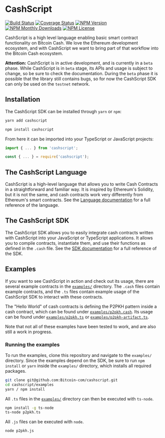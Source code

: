 # CashScript

[![Build Status](https://travis-ci.org/Bitcoin-com/cashscript.svg)](https://travis-ci.org/Bitcoin-com/cashscript)
[![Coverage Status](https://img.shields.io/codecov/c/github/Bitcoin-com/cashscript.svg)](https://codecov.io/gh/Bitcoin-com/cashscript/)
[![NPM Version](https://img.shields.io/npm/v/cashscript.svg)](https://www.npmjs.com/package/cashscript)
[![NPM Monthly Downloads](https://img.shields.io/npm/dm/cashscript.svg)](https://www.npmjs.com/package/cashscript)
[![NPM License](https://img.shields.io/npm/l/cashscript.svg)](https://www.npmjs.com/package/cashscript)

CashScript is a high level language enabling basic smart contract functionality on Bitcoin Cash. We love the Ethereum development ecosystem, and with CashScript we want to bring part of that workflow into the Bitcoin Cash ecosystem.

**Attention:** CashScript is in active development, and is currently in a `beta` phase. While CashScript is in `beta` stage, its APIs and usage is subject to change, so be sure to check the documentation. During the `beta` phase it is possible that the library still contains bugs, so for now the CashScript SDK can only be used on the `testnet` network.

## Installation
The CashScript SDK can be installed through `yarn` or `npm`:

```bash
yarn add cashscript
```
```bash
npm install cashscript
```

From here it can be imported into your TypeScript or JavaScript projects:

```ts
import { ... } from 'cashscript';
```

```js
const { ... } = require('cashscript');
```

## The CashScript Language
CashScript is a high-level language that allows you to write Cash Contracts in a straightforward and familiar way. It is inspired by Ethereum's Solidity, but it is not the same, and cash contracts work very differently from Ethereum's smart contracts. See the [Language documentation](/docs/language.md) for a full reference of the language.

## The CashScript SDK
The CashScript SDK allows you to easily integrate cash contracts written with CashScript into your JavaScript or TypeScript applications. It allows you to compile contracts, instantiate them, and use their functions as defined in the `.cash` file. See the [SDK documentation](/docs/sdk.md) for a full reference of the SDK.

## Examples
If you want to see CashScript in action and check out its usage, there are several example contracts in the [`examples/`](/examples) directory. The `.cash` files contain example contracts, and the `.ts` files contain example usage of the CashScript SDK to interact with these contracts.

The "Hello World" of cash contracts is defining the P2PKH pattern inside a cash contract, which can be found under [`examples/p2pkh.cash`](/examples/p2pkh.cash). Its usage can be found under [`examples/p2pkh.ts`](/examples/p2pkh.ts) or [`examples/p2pkh-artifact.ts`](/examples/p2pkh-artifact.ts).

Note that not all of these examples have been tested to work, and are also still a work in progress.

### Running the examples
To run the examples, clone this repository and navigate to the `examples/` directory. Since the examples depend on the SDK, be sure to run `npm install` or `yarn` inside the `examples/` directory, which installs all required packages.

```bash
git clone git@github.com:Bitcoin-com/cashscript.git
cd cashscript/examples
yarn / npm install
```

All `.ts` files in the [`examples/`](/examples) directory can then be executed with `ts-node`.

```bash
npm install -g ts-node
ts-node p2pkh.ts
```

All `.js` files can be executed with `node`.

```bash
node p2pkh.js
```
